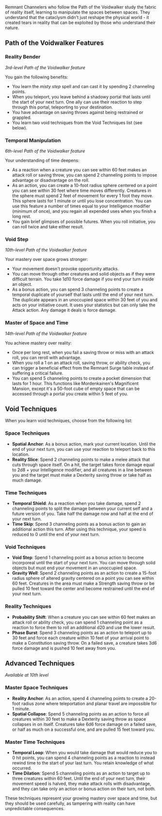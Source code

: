 Remnant Channelers who follow the Path of the Voidwalker study the fabric of reality itself, learning to manipulate the spaces between spaces. They understand that the cataclysm didn't just reshape the physical world - it created tears in reality that can be exploited by those who understand their nature.

## Path of the Voidwalker Features

### Reality Bender
*3rd-level Path of the Voidwalker feature*

You gain the following benefits:
- You learn the *misty step* spell and can cast it by spending 2 channeling points.
- When you teleport, you leave behind a shadowy portal that lasts until the start of your next turn. One ally can use their reaction to step through this portal, teleporting to your destination.
- You have advantage on saving throws against being restrained or grappled.
- You learn two void techniques from the Void Techniques list (see below).

### Temporal Manipulation
*6th-level Path of the Voidwalker feature*

Your understanding of time deepens:
- As a reaction when a creature you can see within 60 feet makes an attack roll or saving throw, you can spend 2 channeling points to impose advantage or disadvantage on the roll.
- As an action, you can create a 10-foot radius sphere centered on a point you can see within 30 feet where time moves differently. Creatures in the sphere must spend 2 feet of movement for every 1 foot they move. This sphere lasts for 1 minute or until you lose concentration. You can use this feature a number of times equal to your Intelligence modifier (minimum of once), and you regain all expended uses when you finish a long rest.
- You gain brief glimpses of possible futures. When you roll initiative, you can roll twice and take either result.

### Void Step
*10th-level Path of the Voidwalker feature*

Your mastery over space grows stronger:
- Your movement doesn't provoke opportunity attacks.
- You can move through other creatures and solid objects as if they were difficult terrain. You take 1d10 force damage if you end your turn inside an object.
- As a bonus action, you can spend 3 channeling points to create a temporal duplicate of yourself that lasts until the end of your next turn. The duplicate appears in an unoccupied space within 30 feet of you and acts on your initiative count. It uses your statistics but can only take the Attack action. Any damage it deals is force damage.

### Master of Space and Time
*14th-level Path of the Voidwalker feature*

You achieve mastery over reality:
- Once per long rest, when you fail a saving throw or miss with an attack roll, you can reroll with advantage.
- When you roll a 1 on an attack roll, saving throw, or ability check, you can trigger a beneficial effect from the Remnant Surge table instead of suffering a critical failure.
- You can spend 5 channeling points to create a pocket dimension that lasts for 1 hour. This functions like Mordenkainen's Magnificent Mansion, except it's a 50-foot cube of empty space that can be accessed through a portal you create within 5 feet of you.

## Void Techniques
When you learn void techniques, choose from the following list:

### Space Techniques
- **Spatial Anchor**: As a bonus action, mark your current location. Until the end of your next turn, you can use your reaction to teleport back to this location.
- **Reality Slice**: Spend 2 channeling points to make a melee attack that cuts through space itself. On a hit, the target takes force damage equal to 2d8 + your Intelligence modifier, and all creatures in a line between you and the target must make a Dexterity saving throw or take half as much damage.

### Time Techniques
- **Temporal Shield**: As a reaction when you take damage, spend 2 channeling points to split the damage between your current self and a future version of you. Take half the damage now and half at the end of your next turn.
- **Time Skip**: Spend 3 channeling points as a bonus action to gain an additional action this turn. After using this technique, your speed is reduced to 0 until the end of your next turn.

### Void Techniques
- **Void Step**: Spend 1 channeling point as a bonus action to become incorporeal until the start of your next turn. You can move through solid objects but must end your movement in an unoccupied space.
- **Gravity Well**: Spend 2 channeling points as an action to create a 15-foot radius sphere of altered gravity centered on a point you can see within 60 feet. Creatures in the area must make a Strength saving throw or be pulled 10 feet toward the center and become restrained until the end of your next turn.

### Reality Techniques
- **Probability Shift**: When a creature you can see within 60 feet makes an attack roll or ability check, you can spend 1 channeling point as a reaction to force them to roll an additional d20 and use the lower result.
- **Phase Burst**: Spend 3 channeling points as an action to teleport up to 30 feet and force each creature within 10 feet of your arrival point to make a Constitution saving throw. On a failed save, a creature takes 3d6 force damage and is pushed 10 feet away from you.

## Advanced Techniques
*Available at 10th level*

### Master Space Techniques
- **Reality Anchor**: As an action, spend 4 channeling points to create a 20-foot radius zone where teleportation and planar travel are impossible for 1 minute.
- **Spatial Collapse**: Spend 5 channeling points as an action to force all creatures within 30 feet to make a Dexterity saving throw as space collapses in on itself. Creatures take 6d6 force damage on a failed save, or half as much on a successful one, and are pulled 15 feet toward you.

### Master Time Techniques
- **Temporal Loop**: When you would take damage that would reduce you to 0 hit points, you can spend 4 channeling points as a reaction to instead rewind time to the start of your last turn. You retain knowledge of what occurred.
- **Time Dilation**: Spend 5 channeling points as an action to target up to three creatures within 60 feet. Until the end of your next turn, their movement speed is halved, they make attack rolls with disadvantage, and they can take only an action or bonus action on their turn, not both.

These techniques represent your growing mastery over space and time, but they should be used carefully, as tampering with reality can have unpredictable consequences.